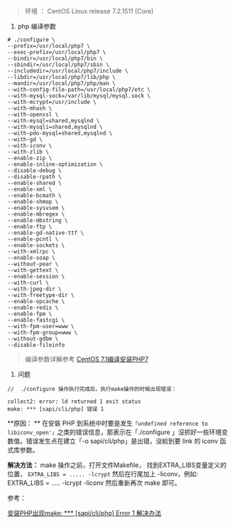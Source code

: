 <!--
author: 板栗
head: 
date: 2017-02-19
title: php7.0 编译过程问题详解
tags: linux系统管理
images: 
category: linux系统管理
status: publish
summary: 
-->



> 环境 ： CentOS Linux release 7.2.1511 (Core)


1. php 编译参数

```
# ./configure \
--prefix=/usr/local/php7 \
--exec-prefix=/usr/local/php7 \
--bindir=/usr/local/php7/bin \
--sbindir=/usr/local/php7/sbin \
--includedir=/usr/local/php7/include \
--libdir=/usr/local/php7/lib/php \
--mandir=/usr/local/php7/php/man \
--with-config-file-path=/usr/local/php7/etc \
--with-mysql-sock=/var/lib/mysql/mysql.sock \
--with-mcrypt=/usr/include \
--with-mhash \
--with-openssl \
--with-mysql=shared,mysqlnd \
--with-mysqli=shared,mysqlnd \
--with-pdo-mysql=shared,mysqlnd \
--with-gd \
--with-iconv \
--with-zlib \
--enable-zip \
--enable-inline-optimization \
--disable-debug \
--disable-rpath \
--enable-shared \
--enable-xml \
--enable-bcmath \
--enable-shmop \
--enable-sysvsem \
--enable-mbregex \
--enable-mbstring \
--enable-ftp \
--enable-gd-native-ttf \
--enable-pcntl \
--enable-sockets \
--with-xmlrpc \
--enable-soap \
--without-pear \
--with-gettext \
--enable-session \
--with-curl \
--with-jpeg-dir \
--with-freetype-dir \
--enable-opcache \
--enable-redis \
--enable-fpm \
--enable-fastcgi \
--with-fpm-user=www \
--with-fpm-group=www \
--without-gdbm \
--disable-fileinfo
```

> 编译参数详解参考 [CentOS 7.1编译安装PHP7](http://www.cnblogs.com/doseoer/p/5350944.html)


1. 问题

```
//  ./configure 操作执行完成后，执行make操作的时候出现错误：

collect2: error: ld returned 1 exit status
make: *** [sapi/cli/php] 错误 1

```
**原因： ** 
在安裝 PHP 到系统中时要是发生`「undefined reference to libiconv_open'」`之类的错误信息，那表示在「./configure 」沒抓好一些环境变数值。错误发生点在建立「-o sapi/cli/php」是出错，没給到要 link 的 iconv 函式库参数。

**解决方法：** 
make 操作之前，打开文件Makefile， 找到EXTRA_LIBS变量定义的位置，
`EXTRA_LIBS = ..... -lcrypt` 然后在行尾加上 -liconv，例如: EXTRA_LIBS = ..... -lcrypt -liconv 然后重新再次 make 即可。


参考：  

[安装PHP出现make: *** [sapi/cli/php] Error 1 解决办法](http://blog.csdn.net/sflsgfs/article/details/6318583)


